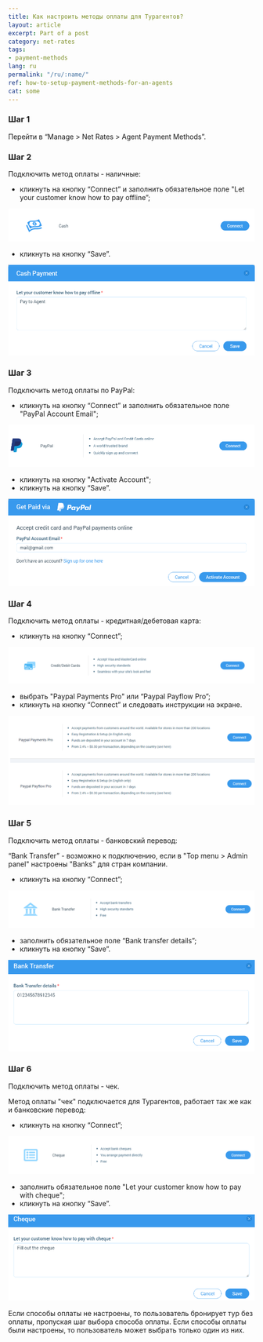 ```yaml
---
title: Как настроить методы оплаты для Турагентов?
layout: article
excerpt: Part of a post
category: net-rates
tags:
- payment-methods
lang: ru
permalink: "/ru/:name/"
ref: how-to-setup-payment-methods-for-an-agents
cat: some
---
```


### **Шаг 1**

Перейти в “Manage > Net Rates > Agent Payment Methods”.

### **Шаг 2**

Подключить метод оплаты - наличные:
- кликнуть на кнопку “Connect” и заполнить обязательное поле "Let your customer know how to pay offline”;

![Agents_payment_methods1](/assets/images/agents_payment_methods1.png)

- кликнуть на кнопку “Save”.

![Agents_payment_methods2](/assets/images/agents_payment_methods2.png)

### **Шаг 3**

Подключить метод оплаты по PayPal:
- кликнуть на кнопку “Connect” и заполнить обязательное поле "PayPal Account Email";

![Agents_payment_methods3](/assets/images/agents_payment_methods3.png)

- кликнуть на кнопку "Activate Account";
- кликнуть на кнопку “Save”.

![Agents_payment_methods4](/assets/images/agents_payment_methods4.png)

### **Шаг 4**

Подключить метод оплаты - кредитная/дебетовая карта:
- кликнуть на кнопку “Connect”;

![Agents_payment_methods5](/assets/images/agents_payment_methods5.png)

- выбрать "Paypal Payments Pro" или “Paypal Payflow Pro”;
- кликнуть на кнопку “Connect” и следовать инструкции на экране.

![Agents_payment_methods6](/assets/images/agents_payment_methods6.png)

### **Шаг 5**

Подключить метод оплаты - банковский перевод:

“Bank Transfer” - возможно к подключению, если в "Top menu > Admin panel" настроены "Banks" для стран компании.
- кликнуть на кнопку “Connect”;

![Agents_payment_methods7](/assets/images/agents_payment_methods7.png)

- заполнить обязательное поле “Bank transfer details”;
- кликнуть на кнопку “Save”.

![Agents_payment_methods8](/assets/images/agents_payment_methods8.png)

### **Шаг 6**

Подключить метод оплаты - чек.

Метод оплаты "чек" подключается для Турагентов, работает так же как и банковские перевод:
- кликнуть на кнопку “Connect”;

![Agents_payment_methods9](/assets/images/agents_payment_methods9.png)

- заполнить обязательное поле "Let your customer know how to pay with cheque";
- кликнуть на кнопку “Save”.

![Agents_payment_methods10](/assets/images/agents_payment_methods10.png)

Если способы оплаты не настроены, то пользователь бронирует тур без оплаты, пропуская шаг выбора способа оплаты. Если способы оплаты были настроены, то пользователь может выбрать только один из них.

